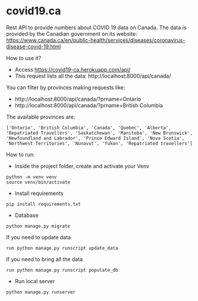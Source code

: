 # covid19.ca
Rest API to provide numbers about COVID 19 data on Canada. 
The data is provided by the Canadian government on its website: 
https://www.canada.ca/en/public-health/services/diseases/coronavirus-disease-covid-19.html

How to use it? 
- Access https://covid19-ca.herokuapp.com/api/
- This request lists all the data: http://localhost:8000/api/canada/ 

You can filter by provinces making requests like:
- http://localhost:8000/api/canada/?prname=Ontario
- http://localhost:8000/api/canada/?prname=British Columbia

The available provinces are:
```
['Ontario', 'British Columbia', 'Canada', 'Quebec', 'Alberta', 
'Repatriated Travellers', 'Saskatchewan', 'Manitoba', 'New Brunswick', 
'Newfoundland and Labrador', 'Prince Edward Island', 'Nova Scotia', 
'Northwest Territories', 'Nunavut', 'Yukon', 'Repatriated travellers']
```

How to run:
- Inside the project folder, create and activate your Venv
```
python -m venv venv
source venv/bin/activate
```
- Install requirements
```
pip install requirements.txt
```
- Database
```
python manage.py migrate
```
If you need to update data
```
run python manage.py runscript update_data 
```
If you need to bring all the data
```
run python manage.py runscript populate_db 
```
- Run local server
```
python manage.py runserver
```
